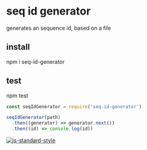 # seq id generator

generates an sequence id, based on a file

## install
npm i seq-id-generator

## test
npm test

```js
const seqIdGenerator = require('seq-id-generator')

seqIdGenerator(path)
  .then((generator) => generator.next())
  .then((id) => console.log(id))
```

[![js-standard-style](https://img.shields.io/badge/code%20style-standard-brightgreen.svg?style=flat)](http://standardjs.com/)
